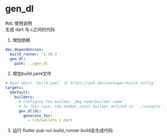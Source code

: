 # gen_dl

#dc 使用说明    
生成 dart 与 c之间的代码
1. 增加依赖 
```yaml
dev_dependencies:
  build_runner: ^1.10.3
  gen_dl:
    path: ../gen_dl
```
2. 增加build.yaml文件
```yaml
# Read about `build.yaml` at https://pub.dev/packages/build_config
targets:
  $default:
    builders:
      # Configure the builder `pkg_name|builder_name`
      # In this case, the member_count builder defined in `../example`
      gen_dl|dc:
        generate_for:
          - lib/wallets_c.dart
```
3. 运行 flutter pub run build_runner build会生成代码
